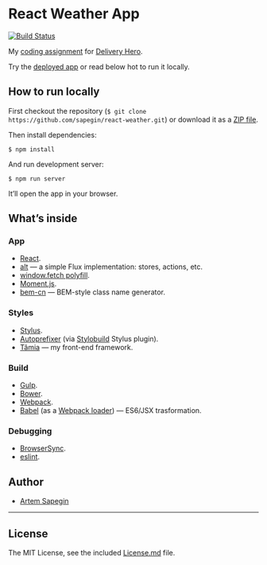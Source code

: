 # React Weather App

[![Build Status](https://travis-ci.org/sapegin/react-weather.svg)](https://travis-ci.org/sapegin/react-weather)

My [coding assignment](https://gist.github.com/TimBeyer/2565bd2b085fdb38000f) for [Delivery Hero](http://www.deliveryhero.com/).

Try the [deployed app](http://sapegin.github.io/react-weather/) or read below hot to run it locally.


## How to run locally

First checkout the repository (`$ git clone https://github.com/sapegin/react-weather.git`) or download it as a [ZIP file](https://github.com/sapegin/react-weather/archive/master.zip).

Then install dependencies:

```
$ npm install
```

And run development server:

```
$ npm run server
```

It’ll open the app in your browser.


## What’s inside

### App

* [React](http://facebook.github.io/react/).
* [alt](https://github.com/goatslacker/alt) — a simple Flux implementation: stores, actions, etc.
* [window.fetch polyfill](https://github.com/github/fetch).
* [Moment.js](http://momentjs.com/).
* [bem-cn](https://github.com/albburtsev/bem-cn) — BEM-style class name generator.

### Styles

* [Stylus](http://learnboost.github.io/stylus/).
* [Autoprefixer](https://github.com/postcss/autoprefixer) (via [Stylobuild](https://github.com/kizu/stylobuild) Stylus plugin).
* [Tâmia](http://tamiadev.github.io/tamia/) — my front-end framework.

### Build

* [Gulp](http://gulpjs.com/).
* [Bower](http://bower.io/).
* [Webpack](http://webpack.github.io/).
* [Babel](http://babeljs.io/) (as a [Webpack loader](https://github.com/babel/babel-loader)) — ES6/JSX trasformation.

### Debugging

* [BrowserSync](http://www.browsersync.io/).
* [eslint](http://eslint.org/).


## Author

* [Artem Sapegin](http://sapegin.me/)


---

## License

The MIT License, see the included [License.md](License.md) file.
